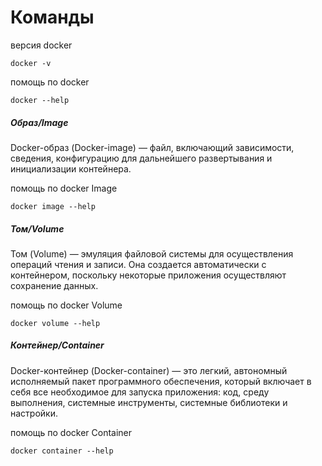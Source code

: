 # Команды
версия docker 
```terminal
docker -v
```

помощь по docker
```terminal
docker --help
```

##### Образ/Image

Docker-образ (Docker-image) — файл, включающий зависимости, сведения, конфигурацию для дальнейшего развертывания и инициализации контейнера.

помощь по docker Image
```terminal
docker image --help
```

##### Том/Volume

Том (Volume) — эмуляция файловой системы для осуществления операций чтения и записи. Она создается автоматически с контейнером, поскольку некоторые приложения осуществляют сохранение данных.

помощь по docker Volume
```terminal
docker volume --help
```

##### Контейнер/Container

Docker-контейнер (Docker-container) — это легкий, автономный исполняемый пакет программного обеспечения, который включает в себя все необходимое для запуска приложения: код, среду выполнения, системные инструменты, системные библиотеки и настройки.

помощь по docker Container
```terminal
docker container --help
```